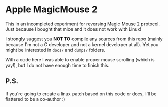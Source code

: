 # Apple MagicMouse 2

This in an incompleted experiment for reversing Magic Mouse 2 protocol.
Just because I bought that mice and it does not work with Linux!

I strongly suggest you **NOT TO** compile any sources from this repo (mainly because I'm not a C developer and not a kernel developer at all).
Yet you might be interested in `docs/` and `dumps/` folders.

With a code here I was able to enable proper mouse scrolling (which is yay!), but I do not have enough time to finish this.

## P.S.

If you're going to create a linux patch based on this code or docs, I'll be flattered to be a co-author :)

